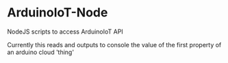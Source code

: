 # ArduinoIoT-Node
NodeJS scripts to access ArduinoIoT API

Currently this reads and outputs to console the value of the first property of an arduino cloud 'thing'
